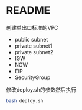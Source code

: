 # README

创建单出口标准的VPC
- public subnet
- private subnet1
- private subnet2
- IGW
- NGW
- EIP
- SecurityGroup

修改deploy.sh的参数然后执行

```bash
bash deploy.sh
```
